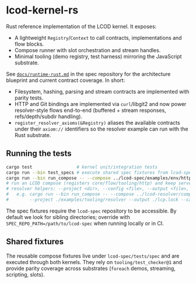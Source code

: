 # lcod-kernel-rs

Rust reference implementation of the LCOD kernel. It exposes:

- A lightweight `Registry`/`Context` to call contracts, implementations and flow blocks.
- Compose runner with slot orchestration and stream handles.
- Minimal tooling (demo registry, test harness) mirroring the JavaScript substrate.

See [`docs/runtime-rust.md`](https://github.com/lcod-team/lcod-spec/blob/main/docs/runtime-rust.md) in the spec repository for the
architecture blueprint and current contract coverage. In short:

- Filesystem, hashing, parsing and stream contracts are implemented with parity tests.
- HTTP and Git bindings are implemented via `curl`/libgit2 and now power resolver-style
  flows end-to-end (buffered + stream responses, refs/depth/subdir handling).
- `register_resolver_axioms(&Registry)` aliases the available contracts under
  their `axiom://` identifiers so the resolver example can run with the Rust substrate.

## Running the tests

```bash
cargo test                 # kernel unit/integration tests
cargo run --bin test_specs # execute shared spec fixtures from lcod-spec/tests/spec
cargo run --bin run_compose -- --compose ../lcod-spec/examples/env/http_demo/compose.yaml --serve
# run an LCOD compose (registers core/flow/tooling/http) and keep servers alive until Ctrl+C
# resolver helpers: --project <dir>, --config <file>, --output <file>, --cache-dir <dir>
#   e.g. cargo run --bin run_compose -- --compose ../lcod-resolver/compose.yaml \
#        --project ./examples/tooling/resolver --output ./lcp.lock --cache-dir /tmp/lcod-cache
```

The spec fixtures require the `lcod-spec` repository to be accessible. By default
we look for sibling directories; override with `SPEC_REPO_PATH=/path/to/lcod-spec`
when running locally or in CI.

## Shared fixtures

The reusable compose fixtures live under `lcod-spec/tests/spec` and are executed
through both kernels. They rely on `tooling/test_checker@1` and provide parity
coverage across substrates (`foreach` demos, streaming, scripting, slots).
